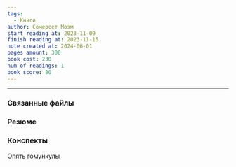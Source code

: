 ```yaml
---
tags:
  - Книги
author: Сомерсет Моэм
start reading at: 2023-11-09
finish reading at: 2023-11-15
note created at: 2024-06-01
pages amount: 300
book cost: 230
num of readings: 1
book score: 80
---
```

----

### Связанные файлы

### Резюме

### Конспекты

Опять гомункулы